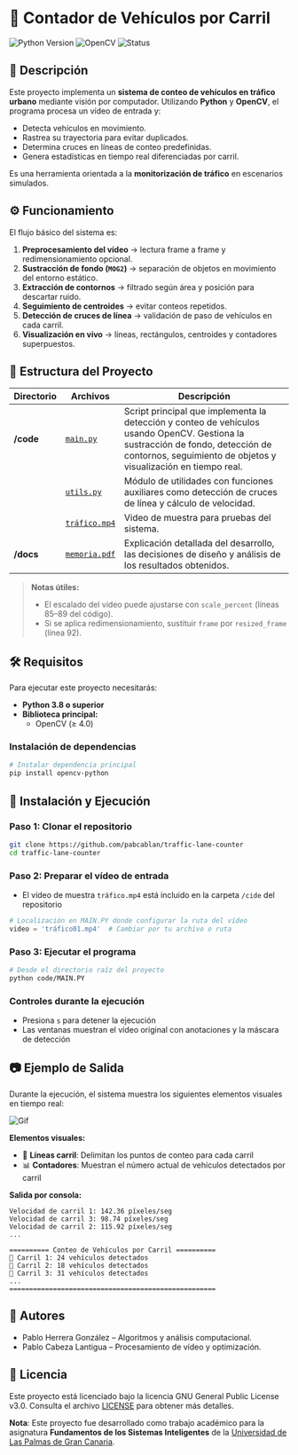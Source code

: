 # 🚦 Contador de Vehículos por Carril  

![Python Version](https://img.shields.io/badge/Python-%3E%3D3.8-blue)  ![OpenCV](https://img.shields.io/badge/OpenCV-%3E%3D4.0-green)  ![Status](https://img.shields.io/badge/status-completed-success)  

## 📌 Descripción  

Este proyecto implementa un **sistema de conteo de vehículos en tráfico urbano** mediante visión por computador. Utilizando **Python** y **OpenCV**, el programa procesa un vídeo de entrada y:  

- Detecta vehículos en movimiento.  
- Rastrea su trayectoria para evitar duplicados.  
- Determina cruces en líneas de conteo predefinidas.  
- Genera estadísticas en tiempo real diferenciadas por carril.  

Es una herramienta orientada a la **monitorización de tráfico** en escenarios simulados.  


## ⚙️ Funcionamiento  

El flujo básico del sistema es:  

1. **Preprocesamiento del vídeo** → lectura frame a frame y redimensionamiento opcional.  
2. **Sustracción de fondo (`MOG2`)** → separación de objetos en movimiento del entorno estático.  
3. **Extracción de contornos** → filtrado según área y posición para descartar ruido.  
4. **Seguimiento de centroides** → evitar conteos repetidos.  
5. **Detección de cruces de línea** → validación de paso de vehículos en cada carril.  
6. **Visualización en vivo** → líneas, rectángulos, centroides y contadores superpuestos.  


## 📂 Estructura del Proyecto  

| Directorio | Archivos | Descripción |
|------------|----------|-------------|
| **/code**  | [`main.py`](/code/main.py) | Script principal que implementa la detección y conteo de vehículos usando OpenCV. Gestiona la sustracción de fondo, detección de contornos, seguimiento de objetos y visualización en tiempo real. |
|            | [`utils.py`](/code/utils.py) | Módulo de utilidades con funciones auxiliares como detección de cruces de línea y cálculo de velocidad. |
|            | [`tráfico.mp4`](/code/utils.py) | Video de muestra para pruebas del sistema. |
| **/docs**  | [`memoria.pdf`](/docs/memoria.pdf) | Explicación detallada del desarrollo, las decisiones de diseño y análisis de los resultados obtenidos. |

> **Notas útiles:**  
> - El escalado del vídeo puede ajustarse con `scale_percent` (líneas 85–89 del código).  
> - Si se aplica redimensionamiento, sustituir `frame` por `resized_frame` (línea 92).  
## 🛠️ Requisitos

Para ejecutar este proyecto necesitarás:

* **Python 3.8 o superior**
* **Biblioteca principal:**
  * OpenCV (≥ 4.0)

### Instalación de dependencias

```bash
# Instalar dependencia principal
pip install opencv-python
```

## 🚀 Instalación y Ejecución

### Paso 1: Clonar el repositorio

```bash
git clone https://github.com/pabcablan/traffic-lane-counter
cd traffic-lane-counter
```

### Paso 2: Preparar el vídeo de entrada

* El vídeo de muestra `tráfico.mp4` está incluido en la carpeta `/cide` del repositorio

```python
# Localización en MAIN.PY donde configurar la ruta del vídeo
video = 'tráfico01.mp4'  # Cambiar por tu archivo o ruta
```

### Paso 3: Ejecutar el programa

```bash
# Desde el directorio raíz del proyecto
python code/MAIN.PY
```

### Controles durante la ejecución

* Presiona `s` para detener la ejecución
* Las ventanas muestran el vídeo original con anotaciones y la máscara de detección


## 📷 Ejemplo de Salida

Durante la ejecución, el sistema muestra los siguientes elementos visuales en tiempo real:

![Gif]()

**Elementos visuales:**
- 🚦 **Líneas carril**: Delimitan los puntos de conteo para cada carril
- 📊 **Contadores**: Muestran el número actual de vehículos detectados por carril 

**Salida por consola:**
```
Velocidad de carril 1: 142.36 píxeles/seg
Velocidad de carril 3: 98.74 píxeles/seg
Velocidad de carril 2: 115.92 píxeles/seg
...

========== Conteo de Vehículos por Carril ==========
🚗 Carril 1: 24 vehículos detectados
🚗 Carril 2: 18 vehículos detectados
🚗 Carril 3: 31 vehículos detectados
...
====================================================
```


## 👥 Autores

- Pablo Herrera González – Algoritmos y análisis computacional.
- Pablo Cabeza Lantigua – Procesamiento de vídeo y optimización.


## 📄 Licencia

Este proyecto está licenciado bajo la licencia GNU General Public License v3.0. Consulta el archivo [LICENSE](LICENSE) para obtener más detalles.

**Nota**: Este proyecto fue desarrollado como trabajo académico para la asignatura **Fundamentos de los Sistemas Inteligentes** de la [Universidad de Las Palmas de Gran Canaria](https://www.ulpgc.es/).
